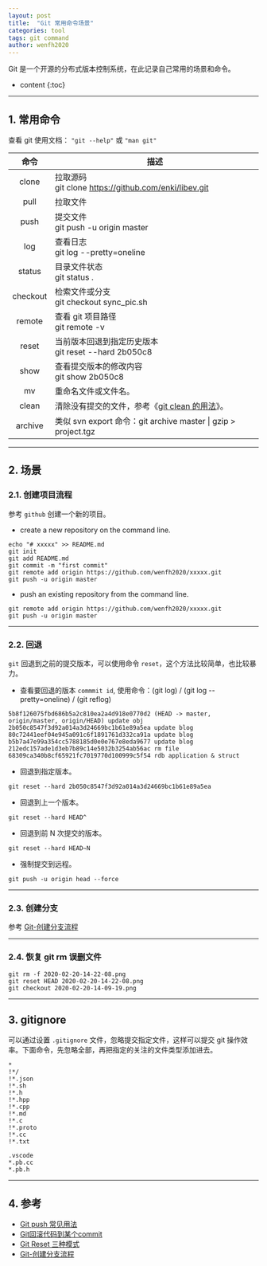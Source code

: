 ```yaml
---
layout: post
title:  "Git 常用命令场景"
categories: tool
tags: git command
author: wenfh2020
---
```


Git 是一个开源的分布式版本控制系统，在此记录自己常用的场景和命令。



* content
{:toc}

---

## 1. 常用命令

查看 git 使用文档： `"git --help"` 或 `"man git"`

|   命令   | 描述                                                                                                                                 |
| :------: | ------------------------------------------------------------------------------------------------------------------------------------ |
|  clone   | 拉取源码 <br/>git clone https://github.com/enki/libev.git                                                                            |
|   pull   | 拉取文件                                                                                                                             |
|   push   | 提交文件<br/>git push -u origin master                                                                                               |
|   log    | 查看日志<br/>git log --pretty=oneline                                                                                                |
|  status  | 目录文件状态<br/>git status .                                                                                                        |
| checkout | 检索文件或分支<br/>git checkout sync_pic.sh                                                                                          |
|  remote  | 查看 git 项目路径<br/>git remote -v                                                                                                  |
|  reset   | 当前版本回退到指定历史版本  <br/>git reset --hard 2b050c8                                                                            |
|   show   | 查看提交版本的修改内容 <br/>  git show 2b050c8                                                                                       |
|    mv    | 重命名文件或文件名。                                                                                                                 |
|  clean   | 清除没有提交的文件，参考《[git clean 的用法](https://www.jianshu.com/p/0b05ef199749)》。                                             |
| archive  | 类似 svn export 命令：git archive master                                                                       \| gzip > project.tgz |

---

## 2. 场景

### 2.1. 创建项目流程

参考 `github` 创建一个新的项目。

* create a new repository on the command line.

```shell
echo "# xxxxx" >> README.md
git init
git add README.md
git commit -m "first commit"
git remote add origin https://github.com/wenfh2020/xxxxx.git
git push -u origin master
```

* push an existing repository from the command line.

```shell
git remote add origin https://github.com/wenfh2020/xxxxx.git
git push -u origin master
```

---

### 2.2. 回退

`git` 回退到之前的提交版本，可以使用命令 `reset`，这个方法比较简单，也比较暴力。

* 查看要回退的版本 `commmit id`, 使用命令：(git log) / (git log --pretty=oneline) / (git reflog)

```shell
5b8f126075fbd686b5a2c810ea2a4d918e0770d2 (HEAD -> master, origin/master, origin/HEAD) update obj
2b050c8547f3d92a014a3d24669bc1b61e89a5ea update blog
80c72441eef04e945a091c6f1891761d332ca91a update blog
b5b7a47e99a354cc5788185d0e0e767e8eda9677 update blog
212edc157ade1d3eb7b89c14e5032b3254ab56ac rm file
68309ca340b8cf65921fc7019770d100999c5f54 rdb application & struct
```

* 回退到指定版本。

```shell
git reset --hard 2b050c8547f3d92a014a3d24669bc1b61e89a5ea
```

* 回退到上一个版本。

```shell
git reset --hard HEAD^
```

* 回退到前 N 次提交的版本。

```shell
git reset --hard HEAD~N
```

* 强制提交到远程。

```shell
git push -u origin head --force
```

---

### 2.3. 创建分支

参考 [Git-创建分支流程](https://blog.csdn.net/zhangsify/article/details/80546069)

---

### 2.4. 恢复 git rm 误删文件

```shell
git rm -f 2020-02-20-14-22-08.png
git reset HEAD 2020-02-20-14-22-08.png
git checkout 2020-02-20-14-09-19.png   
```

---

## 3. gitignore

可以通过设置 `.gitignore` 文件，忽略提交指定文件，这样可以提交 git 操作效率。下面命令，先忽略全部，再把指定的关注的文件类型添加进去。

```shell
*
!*/
!*.json
!*.sh
!*.h
!*.hpp
!*.cpp
!*.md
!*.c
!*.proto
!*.cc
!*.txt

.vscode
*.pb.cc
*.pb.h
```

---

## 4. 参考

* [Git push 常见用法](https://www.cnblogs.com/qianqiannian/p/6008140.html)
* [Git回滚代码到某个commit](https://www.cnblogs.com/hukuangjie/p/11369434.html)
* [Git Reset 三种模式](https://www.jianshu.com/p/c2ec5f06cf1a)
* [Git-创建分支流程](https://blog.csdn.net/zhangsify/article/details/80546069)

